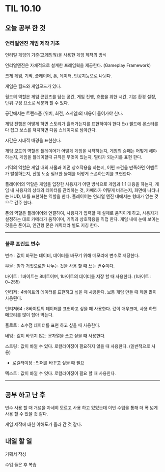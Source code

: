 # TIL 10.10
## 오늘 공부 한 것
### 언리얼엔진 게임 제작 기초
언리얼 게임의 기준(프레임웍)을 사용한 게임 제작의 방식

언리얼엔진은 자체적으로 설계한 프레임웍을 제공한다. (Gameplay Framework)

크게 게임, 기믹, 플레이어, 폰, 데이터, 인공지능으로 나뉜다.

게임은 월드와 게임모드가 있다.

월드의 역할은 게임 콘텐츠를 담는 공간, 게임 진행, 흐름을 위한 시간, 기본 환경 설정, 단위 구성 요소로 세분화 할 수 있다.

공간에서는 트랜스폼 (위치, 회전, 스케일)의 내용이 들어가야 한다.

게임 진행은 어떻게 하면 스토리가 흘러가는지를 표현하여야 한다 Ex) 필드에 몬스터를 다 잡고 보스를 처치하면 다음 스테이지로 넘아간다.

시간은 시대적 배경을 표현한다.

게임 모드의 역할은 플레이어가 어떻게 게임을 시작하는지, 게임의 승패는 어떻게 해야 하는지, 게임을 플레이할때 규칙은 무엇이 있는지, 멀티가 되는지를 표현 한다.

기믹의 역할은 게임 내의 사물과 어떤 상호작용을 하는지, 어떤 조건을 만족하면 이벤트가 발생하는지, 진행 도중 필요한 물체를 어떻게 스폰하는지를 표현한다.

플레이어의 역할은 게임을 입장한 사용자가 어떤 방식으로 게임과 1:1 대응을 하는지, 게임 내 사용자의 상태와 데이터를 관리하는 것, 카메라가 어떻게 비추는지, 화면에 나타나는 HUD, UI를 표현하는 역할을 한다. 플레이어는 언리얼 엔진 내에서는 형태가 없는 것으로 간주 한다.

폰의 역할은 플레이어와 연결하여, 사용자가 입력할 때 실제로 움직이게 하고, 사용자가 설정하는 대로 카메라가 움직이며, 기믹과 상호작용을 직접 한다. 게임 내에 눈에 보이는 것들은 폰이고, 인간형 폰은 캐릭터라 별도 지칭 한다.
***
### 블루 프린트 변수
변수 : 값이 바뀌는 데이터, 데이터를 바꾸기 위해 메모리에 변수로 저장한다.

부울 : 참과 거짓으로만 나누는 것을 사용 할 때 쓰는 변수이다.

바이트 : 1바이트는 8비트이며, 1바이트의 데이터를 저장 할 때 사용한다. (1바이트 : 0~255)

인티저 : 4바이트의 데이터를 표현하고 싶을 때 사용한다. 보통 게임 만들 때 제일 많이 사용된다. 

인티저64 : 8바이트의 데이터를 표현하고 싶을 때 사용한다. 값이 매우크며, 사용 하면 메모리를 많이 잡아 먹는다.

플로트 : 소수점 데이터를 표현 하고 싶을 때 사용한다.

네임 : 값이 바뀌지 않는 문자열을 쓰고 싶을 때 사용한다. 

스트링 : 값이 바뀔 수 있다. 로컬라이징이 필요하지 않을 때 사용한다. (일반적으로 사용) 

* 로컬라이징 : 언어를 바꾸고 싶을 때 필요

텍스트 : 값이 바뀔 수 잇다. 로컬라이징이 필요 할 때 사용한다. 
***
## 공부 하고 난 후
변수 사용 할 때 개념을 자세히 모르고 사용 하고 있었는데 이번 수업을 통해 더 폭 넓게 사용 할 수 있을 것 같다.

게임 제작에 대한 이해도가 올라 간 것 같다.

## 내일 할 일
기획서 작성

수업 들은 후 복습


